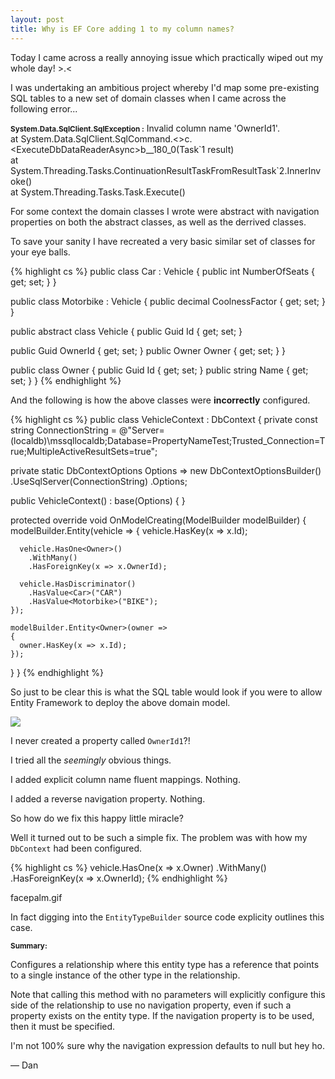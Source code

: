 ```yaml
---
layout: post
title: Why is EF Core adding 1 to my column names?
---
```


Today I came across a really annoying issue which practically wiped out my whole day! >.<

I was undertaking an ambitious project whereby I'd map some pre-existing SQL tables to a new set of domain classes when I came across the following error...

<error>
    <small><b>System.Data.SqlClient.SqlException :</b></small>
    Invalid column name 'OwnerId1'.<br/>
    at System.Data.SqlClient.SqlCommand.&lt;&gt;c.&lt;ExecuteDbDataReaderAsync&gt;b__180_0(Task`1 result)<br/>
    at System.Threading.Tasks.ContinuationResultTaskFromResultTask`2.InnerInvoke()<br/>
    at System.Threading.Tasks.Task.Execute()
</error>

For some context the domain classes I wrote were abstract with navigation properties on both the abstract classes, as well as the derrived classes.

To save your sanity I have recreated a very basic similar set of classes for your eye balls.

{% highlight cs %}
public class Car : Vehicle
{
  public int NumberOfSeats { get; set; }
}

public class Motorbike : Vehicle
{
  public decimal CoolnessFactor { get; set; }
}

public abstract class Vehicle
{
  public Guid Id { get; set; }

  public Guid OwnerId { get; set; }
  public Owner Owner { get; set; }
}

public class Owner
{
  public Guid Id { get; set; }
  public string Name { get; set; }
}
{% endhighlight %}

And the following is how the above classes were **incorrectly** configured.

{% highlight cs %}
public class VehicleContext : DbContext
{
  private const string ConnectionString = @"Server=(localdb)\mssqllocaldb;Database=PropertyNameTest;Trusted_Connection=True;MultipleActiveResultSets=true";

  private static DbContextOptions Options => new DbContextOptionsBuilder<VehicleContext>()
    .UseSqlServer(ConnectionString)
    .Options;

  public VehicleContext()
    : base(Options)
  {
  }

  protected override void OnModelCreating(ModelBuilder modelBuilder)
  {
    modelBuilder.Entity<Vehicle>(vehicle =>
    {
      vehicle.HasKey(x => x.Id);

      vehicle.HasOne<Owner>()
        .WithMany()
        .HasForeignKey(x => x.OwnerId);

      vehicle.HasDiscriminator()
        .HasValue<Car>("CAR")
        .HasValue<Motorbike>("BIKE");
    });

    modelBuilder.Entity<Owner>(owner =>
    {
      owner.HasKey(x => x.Id);
    });
  }
}
{% endhighlight %}

So just to be clear this is what the SQL table would look if you were to allow Entity Framework to deploy the above domain model.

<img src="/images/posts/ef-column1.png"/>

I never created a property called `OwnerId1`?!

I tried all the _seemingly_ obvious things.

I added explicit column name fluent mappings. Nothing.

I added a reverse navigation property. Nothing.

So how do we fix this happy little miracle?

Well it turned out to be such a simple fix. The problem was with how my `DbContext` had been configured.

{% highlight cs %}
vehicle.HasOne<Owner>(x => x.Owner)
  .WithMany()
  .HasForeignKey(x => x.OwnerId);
{% endhighlight %}

facepalm.gif

In fact digging into the `EntityTypeBuilder` source code explicity outlines this case.

<info>
    <p><small><b>Summary:</b></small></p>
    <p>Configures a relationship where this entity type has a reference that points
    to a single instance of the other type in the relationship.</p>
    <p>Note that calling this method with no parameters will explicitly configure this
    side of the relationship to use no navigation property, even if such a property
    exists on the entity type. If the navigation property is to be used, then it
    must be specified.</p>
</info>

I'm not 100% sure why the navigation expression defaults to null but hey ho.

&mdash; Dan